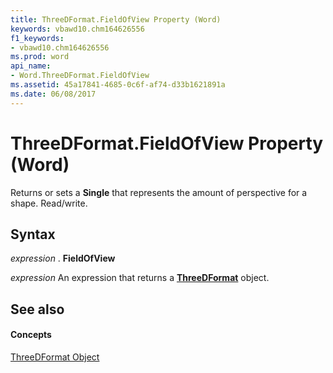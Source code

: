 ```yaml
---
title: ThreeDFormat.FieldOfView Property (Word)
keywords: vbawd10.chm164626556
f1_keywords:
- vbawd10.chm164626556
ms.prod: word
api_name:
- Word.ThreeDFormat.FieldOfView
ms.assetid: 45a17841-4685-0c6f-af74-d33b1621891a
ms.date: 06/08/2017
---
```



# ThreeDFormat.FieldOfView Property (Word)

Returns or sets a **Single** that represents the amount of perspective for a shape. Read/write.


## Syntax

 _expression_ . **FieldOfView**

 _expression_ An expression that returns a **[ThreeDFormat](threedformat-object-word.md)** object.


## See also


#### Concepts


[ThreeDFormat Object](threedformat-object-word.md)

